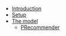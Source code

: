 <!-- docs/_sidebar.md -->

* [Introduction](/)
* [Setup](setup.md)
* [The model](model.md)
    * [PRecommender](PRecommender.md)
